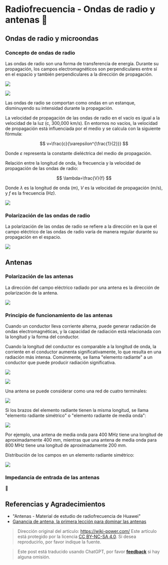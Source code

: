 # Radiofrecuencia - Ondas de radio y antenas 🚧

## Ondas de radio y microondas

### Concepto de ondas de radio

Las ondas de radio son una forma de transferencia de energía. Durante su propagación, los campos electromagnéticos son perpendiculares entre sí en el espacio y también perpendiculares a la dirección de propagación.

![](https://media.wiki-power.com/img/20220328151806.png)

![](https://media.wiki-power.com/img/20220328152954.png)

Las ondas de radio se comportan como ondas en un estanque, disminuyendo su intensidad durante la propagación.

La velocidad de propagación de las ondas de radio en el vacío es igual a la velocidad de la luz (c, 300,000 km/s). En entornos no vacíos, la velocidad de propagación está influenciada por el medio y se calcula con la siguiente fórmula:

$$
v=\frac{c}{\varepsilon^{\frac{1}{2}}}
$$

Donde $\varepsilon$ representa la constante dieléctrica del medio de propagación.

Relación entre la longitud de onda, la frecuencia y la velocidad de propagación de las ondas de radio:

$$
\lambda=\frac{V}{f}
$$

Donde $\lambda$ es la longitud de onda (m), $V$ es la velocidad de propagación (m/s), y $f$ es la frecuencia (Hz).

![](https://media.wiki-power.com/img/20220328153416.png)

### Polarización de las ondas de radio

La polarización de las ondas de radio se refiere a la dirección en la que el campo eléctrico de las ondas de radio varía de manera regular durante su propagación en el espacio.

![](https://media.wiki-power.com/img/20220328153533.png)

## Antenas

### Polarización de las antenas

La dirección del campo eléctrico radiado por una antena es la dirección de polarización de la antena.

![](https://media.wiki-power.com/img/20220328153749.png)

### Principio de funcionamiento de las antenas

Cuando un conductor lleva corriente alterna, puede generar radiación de ondas electromagnéticas, y la capacidad de radiación está relacionada con la longitud y la forma del conductor.

Cuando la longitud del conductor es comparable a la longitud de onda, la corriente en el conductor aumenta significativamente, lo que resulta en una radiación más intensa. Comúnmente, se llama "elemento radiante" a un conductor que puede producir radiación significativa.

![](https://media.wiki-power.com/img/20220328154244.png)

![](https://media.wiki-power.com/img/20220328154355.png)

Una antena se puede considerar como una red de cuatro terminales:

![](https://media.wiki-power.com/img/20220328154327.png)

Si los brazos del elemento radiante tienen la misma longitud, se llama "elemento radiante simétrico" o "elemento radiante de media onda":

![](https://media.wiki-power.com/img/20220328154512.png)

Por ejemplo, una antena de media onda para 400 MHz tiene una longitud de aproximadamente 400 mm, mientras que una antena de media onda para 800 MHz tiene una longitud de aproximadamente 200 mm.

Distribución de los campos en un elemento radiante simétrico:

![](https://media.wiki-power.com/img/20220328154749.png)

### Impedancia de entrada de las antenas

🚧

## Referencias y Agradecimientos

- "Antenas - Material de estudio de radiofrecuencia de Huawei"
- [Ganancia de antena, la primera lección para dominar las antenas](https://rf.eefocus.com/article/id-335204)

> Dirección original del artículo: <https://wiki-power.com/>
> Este artículo está protegido por la licencia [CC BY-NC-SA 4.0](https://creativecommons.org/licenses/by/4.0/deed.zh). Si desea reproducirlo, por favor indique la fuente.

> Este post está traducido usando ChatGPT, por favor [**feedback**](https://github.com/linyuxuanlin/Wiki_MkDocs/issues/new) si hay alguna omisión.
